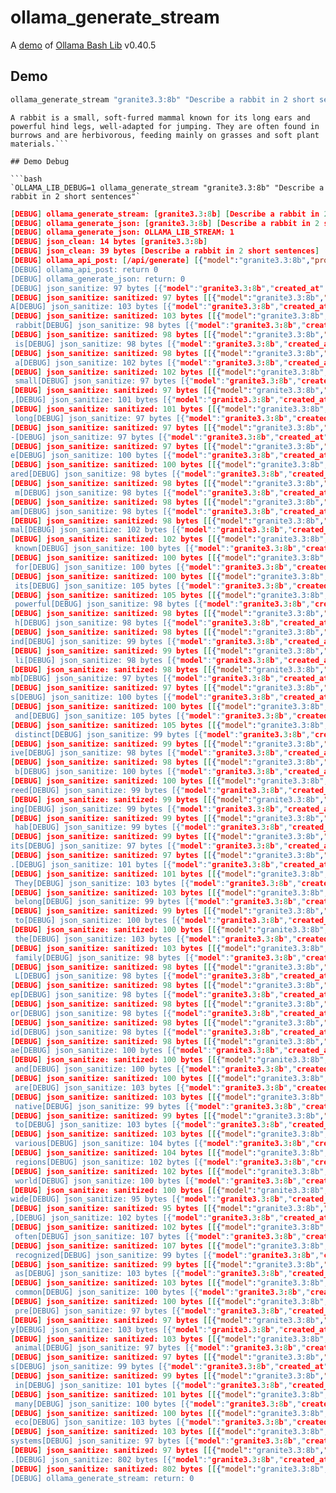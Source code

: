 # ollama_generate_stream

A [demo](../README.md#demos) of [Ollama Bash Lib](https://github.com/attogram/ollama-bash-lib) v0.40.5

## Demo

```bash
ollama_generate_stream "granite3.3:8b" "Describe a rabbit in 2 short sentences"
```
```
A rabbit is a small, soft-furred mammal known for its long ears and powerful hind legs, well-adapted for jumping. They are often found in burrows and are herbivorous, feeding mainly on grasses and soft plant materials.```

## Demo Debug

```bash
`OLLAMA_LIB_DEBUG=1 ollama_generate_stream "granite3.3:8b" "Describe a rabbit in 2 short sentences"`
```
```json
[DEBUG] ollama_generate_stream: [granite3.3:8b] [Describe a rabbit in 2 short sentences]
[DEBUG] ollama_generate_json: [granite3.3:8b] [Describe a rabbit in 2 short sentences]
[DEBUG] ollama_generate_json: OLLAMA_LIB_STREAM: 1
[DEBUG] json_clean: 14 bytes [granite3.3:8b]
[DEBUG] json_clean: 39 bytes [Describe a rabbit in 2 short sentences]
[DEBUG] ollama_api_post: [/api/generate] [{"model":"granite3.3:8b","prompt":"Describ]
[DEBUG] ollama_api_post: return 0
[DEBUG] ollama_generate_json: return: 0
[DEBUG] json_sanitize: 97 bytes [{"model":"granite3.3:8b","created_at":"202]
[DEBUG] json_sanitize: sanitized: 97 bytes [[{"model":"granite3.3:8b","created_at":"202]]
A[DEBUG] json_sanitize: 103 bytes [{"model":"granite3.3:8b","created_at":"202]
[DEBUG] json_sanitize: sanitized: 103 bytes [[{"model":"granite3.3:8b","created_at":"202]]
 rabbit[DEBUG] json_sanitize: 98 bytes [{"model":"granite3.3:8b","created_at":"202]
[DEBUG] json_sanitize: sanitized: 98 bytes [[{"model":"granite3.3:8b","created_at":"202]]
 is[DEBUG] json_sanitize: 98 bytes [{"model":"granite3.3:8b","created_at":"202]
[DEBUG] json_sanitize: sanitized: 98 bytes [[{"model":"granite3.3:8b","created_at":"202]]
 a[DEBUG] json_sanitize: 102 bytes [{"model":"granite3.3:8b","created_at":"202]
[DEBUG] json_sanitize: sanitized: 102 bytes [[{"model":"granite3.3:8b","created_at":"202]]
 small[DEBUG] json_sanitize: 97 bytes [{"model":"granite3.3:8b","created_at":"202]
[DEBUG] json_sanitize: sanitized: 97 bytes [[{"model":"granite3.3:8b","created_at":"202]]
,[DEBUG] json_sanitize: 101 bytes [{"model":"granite3.3:8b","created_at":"202]
[DEBUG] json_sanitize: sanitized: 101 bytes [[{"model":"granite3.3:8b","created_at":"202]]
 long[DEBUG] json_sanitize: 97 bytes [{"model":"granite3.3:8b","created_at":"202]
[DEBUG] json_sanitize: sanitized: 97 bytes [[{"model":"granite3.3:8b","created_at":"202]]
-[DEBUG] json_sanitize: 97 bytes [{"model":"granite3.3:8b","created_at":"202]
[DEBUG] json_sanitize: sanitized: 97 bytes [[{"model":"granite3.3:8b","created_at":"202]]
e[DEBUG] json_sanitize: 100 bytes [{"model":"granite3.3:8b","created_at":"202]
[DEBUG] json_sanitize: sanitized: 100 bytes [[{"model":"granite3.3:8b","created_at":"202]]
ared[DEBUG] json_sanitize: 98 bytes [{"model":"granite3.3:8b","created_at":"202]
[DEBUG] json_sanitize: sanitized: 98 bytes [[{"model":"granite3.3:8b","created_at":"202]]
 m[DEBUG] json_sanitize: 98 bytes [{"model":"granite3.3:8b","created_at":"202]
[DEBUG] json_sanitize: sanitized: 98 bytes [[{"model":"granite3.3:8b","created_at":"202]]
am[DEBUG] json_sanitize: 98 bytes [{"model":"granite3.3:8b","created_at":"202]
[DEBUG] json_sanitize: sanitized: 98 bytes [[{"model":"granite3.3:8b","created_at":"202]]
mal[DEBUG] json_sanitize: 102 bytes [{"model":"granite3.3:8b","created_at":"202]
[DEBUG] json_sanitize: sanitized: 102 bytes [[{"model":"granite3.3:8b","created_at":"202]]
 known[DEBUG] json_sanitize: 100 bytes [{"model":"granite3.3:8b","created_at":"202]
[DEBUG] json_sanitize: sanitized: 100 bytes [[{"model":"granite3.3:8b","created_at":"202]]
 for[DEBUG] json_sanitize: 100 bytes [{"model":"granite3.3:8b","created_at":"202]
[DEBUG] json_sanitize: sanitized: 100 bytes [[{"model":"granite3.3:8b","created_at":"202]]
 its[DEBUG] json_sanitize: 105 bytes [{"model":"granite3.3:8b","created_at":"202]
[DEBUG] json_sanitize: sanitized: 105 bytes [[{"model":"granite3.3:8b","created_at":"202]]
 powerful[DEBUG] json_sanitize: 98 bytes [{"model":"granite3.3:8b","created_at":"202]
[DEBUG] json_sanitize: sanitized: 98 bytes [[{"model":"granite3.3:8b","created_at":"202]]
 h[DEBUG] json_sanitize: 98 bytes [{"model":"granite3.3:8b","created_at":"202]
[DEBUG] json_sanitize: sanitized: 98 bytes [[{"model":"granite3.3:8b","created_at":"202]]
ind[DEBUG] json_sanitize: 99 bytes [{"model":"granite3.3:8b","created_at":"202]
[DEBUG] json_sanitize: sanitized: 99 bytes [[{"model":"granite3.3:8b","created_at":"202]]
 li[DEBUG] json_sanitize: 98 bytes [{"model":"granite3.3:8b","created_at":"202]
[DEBUG] json_sanitize: sanitized: 98 bytes [[{"model":"granite3.3:8b","created_at":"202]]
mb[DEBUG] json_sanitize: 97 bytes [{"model":"granite3.3:8b","created_at":"202]
[DEBUG] json_sanitize: sanitized: 97 bytes [[{"model":"granite3.3:8b","created_at":"202]]
s[DEBUG] json_sanitize: 100 bytes [{"model":"granite3.3:8b","created_at":"202]
[DEBUG] json_sanitize: sanitized: 100 bytes [[{"model":"granite3.3:8b","created_at":"202]]
 and[DEBUG] json_sanitize: 105 bytes [{"model":"granite3.3:8b","created_at":"202]
[DEBUG] json_sanitize: sanitized: 105 bytes [[{"model":"granite3.3:8b","created_at":"202]]
 distinct[DEBUG] json_sanitize: 99 bytes [{"model":"granite3.3:8b","created_at":"202]
[DEBUG] json_sanitize: sanitized: 99 bytes [[{"model":"granite3.3:8b","created_at":"202]]
ive[DEBUG] json_sanitize: 98 bytes [{"model":"granite3.3:8b","created_at":"202]
[DEBUG] json_sanitize: sanitized: 98 bytes [[{"model":"granite3.3:8b","created_at":"202]]
 b[DEBUG] json_sanitize: 100 bytes [{"model":"granite3.3:8b","created_at":"202]
[DEBUG] json_sanitize: sanitized: 100 bytes [[{"model":"granite3.3:8b","created_at":"202]]
reed[DEBUG] json_sanitize: 99 bytes [{"model":"granite3.3:8b","created_at":"202]
[DEBUG] json_sanitize: sanitized: 99 bytes [[{"model":"granite3.3:8b","created_at":"202]]
ing[DEBUG] json_sanitize: 99 bytes [{"model":"granite3.3:8b","created_at":"202]
[DEBUG] json_sanitize: sanitized: 99 bytes [[{"model":"granite3.3:8b","created_at":"202]]
 hab[DEBUG] json_sanitize: 99 bytes [{"model":"granite3.3:8b","created_at":"202]
[DEBUG] json_sanitize: sanitized: 99 bytes [[{"model":"granite3.3:8b","created_at":"202]]
its[DEBUG] json_sanitize: 97 bytes [{"model":"granite3.3:8b","created_at":"202]
[DEBUG] json_sanitize: sanitized: 97 bytes [[{"model":"granite3.3:8b","created_at":"202]]
.[DEBUG] json_sanitize: 101 bytes [{"model":"granite3.3:8b","created_at":"202]
[DEBUG] json_sanitize: sanitized: 101 bytes [[{"model":"granite3.3:8b","created_at":"202]]
 They[DEBUG] json_sanitize: 103 bytes [{"model":"granite3.3:8b","created_at":"202]
[DEBUG] json_sanitize: sanitized: 103 bytes [[{"model":"granite3.3:8b","created_at":"202]]
 belong[DEBUG] json_sanitize: 99 bytes [{"model":"granite3.3:8b","created_at":"202]
[DEBUG] json_sanitize: sanitized: 99 bytes [[{"model":"granite3.3:8b","created_at":"202]]
 to[DEBUG] json_sanitize: 100 bytes [{"model":"granite3.3:8b","created_at":"202]
[DEBUG] json_sanitize: sanitized: 100 bytes [[{"model":"granite3.3:8b","created_at":"202]]
 the[DEBUG] json_sanitize: 103 bytes [{"model":"granite3.3:8b","created_at":"202]
[DEBUG] json_sanitize: sanitized: 103 bytes [[{"model":"granite3.3:8b","created_at":"202]]
 family[DEBUG] json_sanitize: 98 bytes [{"model":"granite3.3:8b","created_at":"202]
[DEBUG] json_sanitize: sanitized: 98 bytes [[{"model":"granite3.3:8b","created_at":"202]]
 L[DEBUG] json_sanitize: 98 bytes [{"model":"granite3.3:8b","created_at":"202]
[DEBUG] json_sanitize: sanitized: 98 bytes [[{"model":"granite3.3:8b","created_at":"202]]
ep[DEBUG] json_sanitize: 98 bytes [{"model":"granite3.3:8b","created_at":"202]
[DEBUG] json_sanitize: sanitized: 98 bytes [[{"model":"granite3.3:8b","created_at":"202]]
or[DEBUG] json_sanitize: 98 bytes [{"model":"granite3.3:8b","created_at":"202]
[DEBUG] json_sanitize: sanitized: 98 bytes [[{"model":"granite3.3:8b","created_at":"202]]
id[DEBUG] json_sanitize: 98 bytes [{"model":"granite3.3:8b","created_at":"202]
[DEBUG] json_sanitize: sanitized: 98 bytes [[{"model":"granite3.3:8b","created_at":"202]]
ae[DEBUG] json_sanitize: 100 bytes [{"model":"granite3.3:8b","created_at":"202]
[DEBUG] json_sanitize: sanitized: 100 bytes [[{"model":"granite3.3:8b","created_at":"202]]
 and[DEBUG] json_sanitize: 100 bytes [{"model":"granite3.3:8b","created_at":"202]
[DEBUG] json_sanitize: sanitized: 100 bytes [[{"model":"granite3.3:8b","created_at":"202]]
 are[DEBUG] json_sanitize: 103 bytes [{"model":"granite3.3:8b","created_at":"202]
[DEBUG] json_sanitize: sanitized: 103 bytes [[{"model":"granite3.3:8b","created_at":"202]]
 native[DEBUG] json_sanitize: 99 bytes [{"model":"granite3.3:8b","created_at":"202]
[DEBUG] json_sanitize: sanitized: 99 bytes [[{"model":"granite3.3:8b","created_at":"202]]
 to[DEBUG] json_sanitize: 103 bytes [{"model":"granite3.3:8b","created_at":"202]
[DEBUG] json_sanitize: sanitized: 103 bytes [[{"model":"granite3.3:8b","created_at":"202]]
 various[DEBUG] json_sanitize: 104 bytes [{"model":"granite3.3:8b","created_at":"202]
[DEBUG] json_sanitize: sanitized: 104 bytes [[{"model":"granite3.3:8b","created_at":"202]]
 regions[DEBUG] json_sanitize: 102 bytes [{"model":"granite3.3:8b","created_at":"202]
[DEBUG] json_sanitize: sanitized: 102 bytes [[{"model":"granite3.3:8b","created_at":"202]]
 world[DEBUG] json_sanitize: 100 bytes [{"model":"granite3.3:8b","created_at":"202]
[DEBUG] json_sanitize: sanitized: 100 bytes [[{"model":"granite3.3:8b","created_at":"202]]
wide[DEBUG] json_sanitize: 95 bytes [{"model":"granite3.3:8b","created_at":"202]
[DEBUG] json_sanitize: sanitized: 95 bytes [[{"model":"granite3.3:8b","created_at":"202]]
,[DEBUG] json_sanitize: 102 bytes [{"model":"granite3.3:8b","created_at":"202]
[DEBUG] json_sanitize: sanitized: 102 bytes [[{"model":"granite3.3:8b","created_at":"202]]
 often[DEBUG] json_sanitize: 107 bytes [{"model":"granite3.3:8b","created_at":"202]
[DEBUG] json_sanitize: sanitized: 107 bytes [[{"model":"granite3.3:8b","created_at":"202]]
 recognized[DEBUG] json_sanitize: 99 bytes [{"model":"granite3.3:8b","created_at":"202]
[DEBUG] json_sanitize: sanitized: 99 bytes [[{"model":"granite3.3:8b","created_at":"202]]
 as[DEBUG] json_sanitize: 103 bytes [{"model":"granite3.3:8b","created_at":"202]
[DEBUG] json_sanitize: sanitized: 103 bytes [[{"model":"granite3.3:8b","created_at":"202]]
 common[DEBUG] json_sanitize: 100 bytes [{"model":"granite3.3:8b","created_at":"202]
[DEBUG] json_sanitize: sanitized: 100 bytes [[{"model":"granite3.3:8b","created_at":"202]]
 pre[DEBUG] json_sanitize: 97 bytes [{"model":"granite3.3:8b","created_at":"202]
[DEBUG] json_sanitize: sanitized: 97 bytes [[{"model":"granite3.3:8b","created_at":"202]]
y[DEBUG] json_sanitize: 103 bytes [{"model":"granite3.3:8b","created_at":"202]
[DEBUG] json_sanitize: sanitized: 103 bytes [[{"model":"granite3.3:8b","created_at":"202]]
 animal[DEBUG] json_sanitize: 97 bytes [{"model":"granite3.3:8b","created_at":"202]
[DEBUG] json_sanitize: sanitized: 97 bytes [[{"model":"granite3.3:8b","created_at":"202]]
s[DEBUG] json_sanitize: 99 bytes [{"model":"granite3.3:8b","created_at":"202]
[DEBUG] json_sanitize: sanitized: 99 bytes [[{"model":"granite3.3:8b","created_at":"202]]
 in[DEBUG] json_sanitize: 101 bytes [{"model":"granite3.3:8b","created_at":"202]
[DEBUG] json_sanitize: sanitized: 101 bytes [[{"model":"granite3.3:8b","created_at":"202]]
 many[DEBUG] json_sanitize: 100 bytes [{"model":"granite3.3:8b","created_at":"202]
[DEBUG] json_sanitize: sanitized: 100 bytes [[{"model":"granite3.3:8b","created_at":"202]]
 eco[DEBUG] json_sanitize: 103 bytes [{"model":"granite3.3:8b","created_at":"202]
[DEBUG] json_sanitize: sanitized: 103 bytes [[{"model":"granite3.3:8b","created_at":"202]]
systems[DEBUG] json_sanitize: 97 bytes [{"model":"granite3.3:8b","created_at":"202]
[DEBUG] json_sanitize: sanitized: 97 bytes [[{"model":"granite3.3:8b","created_at":"202]]
.[DEBUG] json_sanitize: 802 bytes [{"model":"granite3.3:8b","created_at":"202]
[DEBUG] json_sanitize: sanitized: 802 bytes [[{"model":"granite3.3:8b","created_at":"202]]
[DEBUG] ollama_generate_stream: return: 0
```
